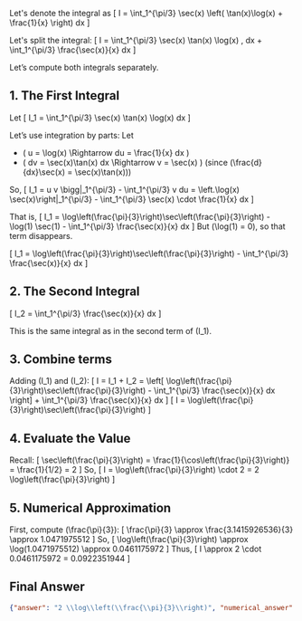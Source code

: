 Let's denote the integral as
\[
I = \int_1^{\pi/3} \sec(x) \left( \tan(x)\log(x) + \frac{1}{x} \right) dx
\]

Let's split the integral:
\[
I = \int_1^{\pi/3} \sec(x) \tan(x) \log(x) \, dx + \int_1^{\pi/3} \frac{\sec(x)}{x} dx
\]

Let’s compute both integrals separately.

## 1. The First Integral

Let
\[
I_1 = \int_1^{\pi/3} \sec(x) \tan(x) \log(x) dx
\]

Let’s use integration by parts:
Let 
- \( u = \log(x) \Rightarrow du = \frac{1}{x} dx \)
- \( dv = \sec(x)\tan(x) dx \Rightarrow v = \sec(x) \) (since \(\frac{d}{dx}\sec(x) = \sec(x)\tan(x)\))

So,
\[
I_1 = u v \bigg|_1^{\pi/3} - \int_1^{\pi/3} v du = \left.\log(x) \sec(x)\right|_1^{\pi/3} - \int_1^{\pi/3} \sec(x) \cdot \frac{1}{x} dx
\]

That is,
\[
I_1 = \log\left(\frac{\pi}{3}\right)\sec\left(\frac{\pi}{3}\right) - \log(1) \sec(1) - \int_1^{\pi/3} \frac{\sec(x)}{x} dx
\]
But \(\log(1) = 0\), so that term disappears.

\[
I_1 = \log\left(\frac{\pi}{3}\right)\sec\left(\frac{\pi}{3}\right) - \int_1^{\pi/3} \frac{\sec(x)}{x} dx
\]

## 2. The Second Integral

\[
I_2 = \int_1^{\pi/3} \frac{\sec(x)}{x} dx
\]

This is the same integral as in the second term of \(I_1\).

## 3. Combine terms

Adding \(I_1\) and \(I_2\):
\[
I = I_1 + I_2 = \left[ \log\left(\frac{\pi}{3}\right)\sec\left(\frac{\pi}{3}\right) - \int_1^{\pi/3} \frac{\sec(x)}{x} dx \right] + \int_1^{\pi/3} \frac{\sec(x)}{x} dx
\]
\[
I = \log\left(\frac{\pi}{3}\right)\sec\left(\frac{\pi}{3}\right)
\]

## 4. Evaluate the Value

Recall:
\[
\sec\left(\frac{\pi}{3}\right) = \frac{1}{\cos\left(\frac{\pi}{3}\right)} = \frac{1}{1/2} = 2
\]
So,
\[
I = \log\left(\frac{\pi}{3}\right) \cdot 2 = 2 \log\left(\frac{\pi}{3}\right)
\]

## 5. Numerical Approximation

First, compute \(\frac{\pi}{3}\):
\[
\frac{\pi}{3} \approx \frac{3.1415926536}{3} \approx 1.0471975512
\]
So,
\[
\log\left(\frac{\pi}{3}\right) \approx \log(1.0471975512) \approx 0.0461175972
\]
Thus,
\[
I \approx 2 \cdot 0.0461175972 = 0.0922351944
\]

## Final Answer

```json
{"answer": "2 \\log\\left(\\frac{\\pi}{3}\\right)", "numerical_answer": "0.0922351944"}
```